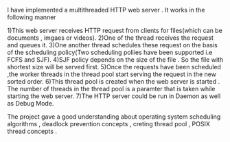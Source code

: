I have implemented a multithreaded HTTP web server . It works in the following manner

1)This web server receives HTTP request from clients for files(which can be documents , imgaes or videos). 
2)One of the thread receives the request and queues it.
3)One another  thread schedules these request on the basis of the scheduling policy(Two scheduling poliies have been supported i.e FCFS and SJF).
4)SJF policy depends on the size of the file . So the file with shortest size will be served first.
5)Once the requests have been scheduled ,the worker threads in the thread pool start serving the request in the new sorted order.
6)This thread pool is created when the web server is started . The number of threads in the thread pool is a paramter that is taken while starting the web server.
7)The HTTP server could be run in Daemon as well as Debug Mode.

The project gave a good understanding about operating system scheduling algorithms , deadlock prevention concepts , creting thread pool , POSIX thread concepts .



